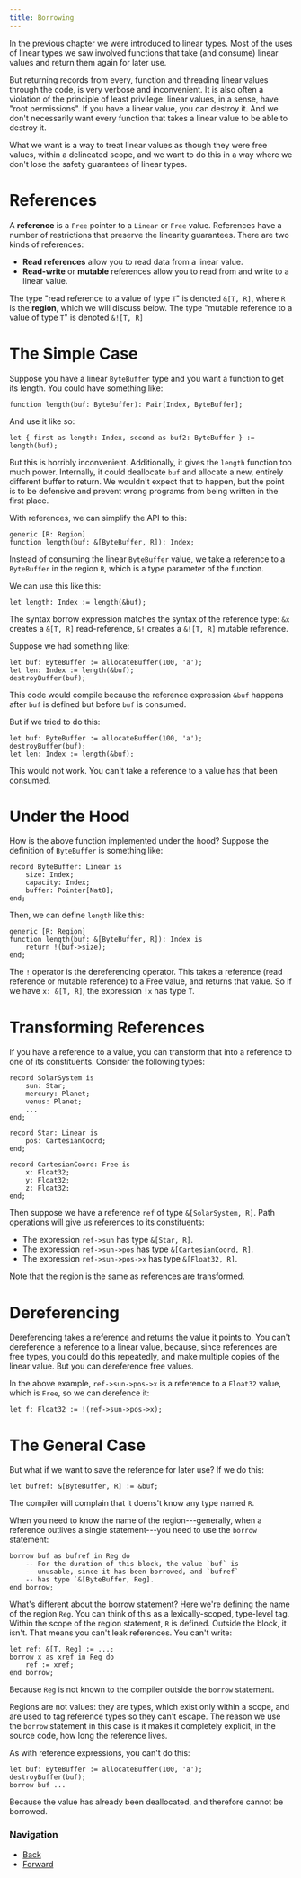 ```yaml
---
title: Borrowing
---
```


In the previous chapter we were introduced to linear types. Most of the uses of
linear types we saw involved functions that take (and consume) linear values and
return them again for later use.

But returning records from every, function and threading linear values through
the code, is very verbose and inconvenient. It is also often a violation of the
principle of least privilege: linear values, in a sense, have "root
permissions". If you have a linear value, you can destroy it. And we don't
necessarily want every function that takes a linear value to be able to destroy
it.

What we want is a way to treat linear values as though they were free values,
within a delineated scope, and we want to do this in a way where we don't lose
the safety guarantees of linear types.

# References

A **reference** is a `Free` pointer to a `Linear` or `Free` value. References
have a number of restrictions that preserve the linearity guarantees. There are
two kinds of references:

- **Read references** allow you to read data from a linear value.
- **Read-write** or **mutable** references allow you to read from and write to a
  linear value.

The type "read reference to a value of type `T`" is denoted `&[T, R]`, where `R`
is the **region**, which we will discuss below. The type "mutable reference to a
value of type `T`" is denoted `&![T, R]`

# The Simple Case

Suppose you have a linear `ByteBuffer` type and you want a function to get its
length. You could have something like:

```austral
function length(buf: ByteBuffer): Pair[Index, ByteBuffer];
```

And use it like so:

```austral
let { first as length: Index, second as buf2: ByteBuffer } := length(buf);
```

But this is horribly inconvenient. Additionally, it gives the `length` function
too much power. Internally, it could deallocate `buf` and allocate a new,
entirely different buffer to return. We wouldn't expect that to happen, but the
point is to be defensive and prevent wrong programs from being written in the
first place.

With references, we can simplify the API to this:

```austral
generic [R: Region]
function length(buf: &[ByteBuffer, R]): Index;
```

Instead of consuming the linear `ByteBuffer` value, we take a reference to a
`ByteBuffer` in the region `R`, which is a type parameter of the function.

We can use this like this:

```austral
let length: Index := length(&buf);
```

The syntax borrow expression matches the syntax of the reference type: `&x`
creates a `&[T, R]` read-reference, `&!` creates a `&![T, R]` mutable reference.

Suppose we had something like:

```austral
let buf: ByteBuffer := allocateBuffer(100, 'a');
let len: Index := length(&buf);
destroyBuffer(buf);
```

This code would compile because the reference expression `&buf` happens after
`buf` is defined but before `buf` is consumed.

But if we tried to do this:

```austral
let buf: ByteBuffer := allocateBuffer(100, 'a');
destroyBuffer(buf);
let len: Index := length(&buf);
```

This would not work. You can't take a reference to a value has that been consumed.

# Under the Hood

How is the above function implemented under the hood? Suppose the definition of
`ByteBuffer` is something like:

```austral
record ByteBuffer: Linear is
    size: Index;
    capacity: Index;
    buffer: Pointer[Nat8];
end;
```

Then, we can define `length` like this:

```austral
generic [R: Region]
function length(buf: &[ByteBuffer, R]): Index is
    return !(buf->size);
end;
```

The `!` operator is the dereferencing operator. This takes a reference (read
reference or mutable reference) to a Free value, and returns that value. So if
we have `x: &[T, R]`, the expression `!x` has type `T`.

# Transforming References

If you have a reference to a value, you can transform that into a reference to
one of its constituents. Consider the following types:

```austral
record SolarSystem is
    sun: Star;
    mercury: Planet;
    venus: Planet;
    ...
end;

record Star: Linear is
    pos: CartesianCoord;
end;

record CartesianCoord: Free is
    x: Float32;
    y: Float32;
    z: Float32;
end;
```

Then suppose we have a reference `ref` of type `&[SolarSystem, R]`. Path
operations will give us references to its constituents:

- The expression `ref->sun` has type `&[Star, R]`.
- The expression `ref->sun->pos` has type `&[CartesianCoord, R]`.
- The expression `ref->sun->pos->x` has type `&[Float32, R]`.

Note that the region is the same as references are transformed.

# Dereferencing

Dereferencing takes a reference and returns the value it points to. You can't
dereference a reference to a linear value, because, since references are free
types, you could do this repeatedly, and make multiple copies of the linear
value. But you can dereference free values.

In the above example, `ref->sun->pos->x` is a reference to a `Float32` value,
which is `Free`, so we can derefence it:

```austral
let f: Float32 := !(ref->sun->pos->x);
```

# The General Case

But what if we want to save the reference for later use? If we do this:

```austral
let bufref: &[ByteBuffer, R] := &buf;
```

The compiler will complain that it doens't know any type named `R`.

When you need to know the name of the region---generally, when a reference
outlives a single statement---you need to use the `borrow` statement:

```austral
borrow buf as bufref in Reg do
    -- For the duration of this block, the value `buf` is
    -- unusable, since it has been borrowed, and `bufref`
    -- has type `&[ByteBuffer, Reg].
end borrow;
```

What's different about the borrow statement? Here we're defining the name of
the region `Reg`. You can think of this as a lexically-scoped, type-level
tag. Within the scope of the region statement, `R` is defined. Outside the
block, it isn't. That means you can't leak references. You can't write:

```austral
let ref: &[T, Reg] := ...;
borrow x as xref in Reg do
    ref := xref;
end borrow;
```

Because `Reg` is not known to the compiler outside the `borrow` statement.

Regions are not values: they are types, which exist only within a scope, and are
used to tag reference types so they can't escape. The reason we use the `borrow`
statement in this case is it makes it completely explicit, in the source code,
how long the reference lives.

As with reference expressions, you can't do this:

```austral
let buf: ByteBuffer := allocateBuffer(100, 'a');
destroyBuffer(buf);
borrow buf ...
```

Because the value has already been deallocated, and therefore cannot be
borrowed.

### Navigation

- [Back](/tutorial/linear-types)
- [Forward](/tutorial/generic-types)
